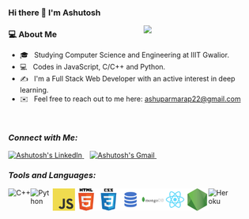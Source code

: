 ### Hi there 👋 I'm Ashutosh


<img align='right' src="https://media.giphy.com/media/M9gbBd9nbDrOTu1Mqx/giphy.gif" width="230">

### 💻 About Me

- 🎓 &nbsp; Studying Computer Science and Engineering at IIIT Gwalior.
- 💻 &nbsp; Codes in JavaScript, C/C++ and Python.
- ✍️ &nbsp; I'm a Full Stack Web Developer with an active interest in deep learning.
- ✉️ &nbsp; Feel free to reach out to me here: <ashuparmarap22@gmail.com>
<br/>

<h3><i><b>Connect with Me:</b></i></h3>
<p align="left">
<a href="https://www.linkedin.com/in/ashutoshp2221/" target="blank">
  <img alt="Ashutosh's LinkedIn" width="35px" src="https://cdn-icons-png.flaticon.com/512/174/174857.png"/>
</a> &nbsp;&nbsp;
   
<a href="mailto:ashuparmarap22@gmail.com" target="blank">
  <img alt="Ashutosh's Gmail" width="35px" src="https://cdn-icons-png.flaticon.com/512/732/732200.png" />
</a> &nbsp;&nbsp;
   
</p>

<h3><i><b>Tools and Languages:</b></i></h3>

<img align="left" width="45px" alt="C++" src="https://upload.wikimedia.org/wikipedia/commons/thumb/1/18/ISO_C%2B%2B_Logo.svg/306px-ISO_C%2B%2B_Logo.svg.png">

 <img  align="left"   width="45px" alt="Python" src="https://cdn3.iconfinder.com/data/icons/logos-and-brands-adobe/512/267_Python-512.png">
 
 <img  align="left" alt="JavaScript" width="45px" src="https://raw.githubusercontent.com/github/explore/80688e429a7d4ef2fca1e82350fe8e3517d3494d/topics/javascript/javascript.png" />
 
  <img align="left" alt="HTML5" width="45px" src="https://raw.githubusercontent.com/github/explore/80688e429a7d4ef2fca1e82350fe8e3517d3494d/topics/html/html.png" />
  
  <img align="left"  alt="CSS3" width="45px" src="https://raw.githubusercontent.com/github/explore/80688e429a7d4ef2fca1e82350fe8e3517d3494d/topics/css/css.png" />
  
  <img  align="left" alt="SQL" width="45px" src="https://raw.githubusercontent.com/github/explore/80688e429a7d4ef2fca1e82350fe8e3517d3494d/topics/sql/sql.png" />
  
   <img  align="left" alt="Mongodb" width="45px" src="https://raw.githubusercontent.com/github/explore/80688e429a7d4ef2fca1e82350fe8e3517d3494d/topics/mongodb/mongodb.png" />
   
   <img  align="left" alt="React" width="45px" src="https://raw.githubusercontent.com/github/explore/80688e429a7d4ef2fca1e82350fe8e3517d3494d/topics/react/react.png" />
   
   <img  align="left"  alt="Nodejs" width="45px" src="https://raw.githubusercontent.com/github/explore/80688e429a7d4ef2fca1e82350fe8e3517d3494d/topics/nodejs/nodejs.png" />
   
   <img  align="left" alt="Heroku" width="45px" src="https://img.icons8.com/color/452/heroku.png">
   
    

    


